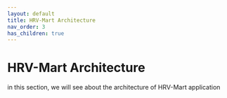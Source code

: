 ```yaml
---
layout: default
title: HRV-Mart Architecture
nav_order: 3
has_children: true
---
```


# HRV-Mart Architecture

in this section, we will see about the architecture of HRV-Mart application
